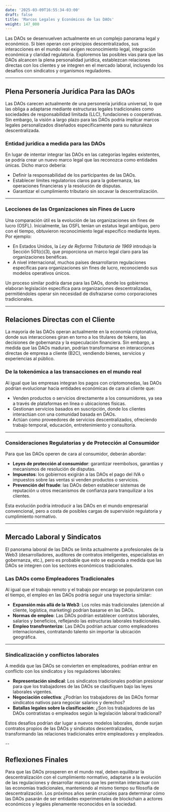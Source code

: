 ```yaml
---
date: '2025-03-09T16:55:34-03:00'
draft: false
title: 'Marcos Legales y Económicos de las DAOs'
weight: 147_000
---
```


Las DAOs se desenvuelven actualmente en un complejo panorama legal y económico. Si bien operan con principios descentralizados, sus interacciones en el mundo real exigen reconocimiento legal, integración económica y claridad regulatoria. Exploremos las posibles vías para que las DAOs alcancen la plena personalidad jurídica, establezcan relaciones directas con los clientes y se integren en el mercado laboral, incluyendo los desafíos con sindicatos y organismos reguladores.

---

## **Plena Personería Jurídica Para las DAOs**

Las DAOs carecen actualmente de una personería jurídica universal, lo que las obliga a adaptarse mediante estructuras legales tradicionales como sociedades de responsabilidad limitada (LLC), fundaciones o cooperativas. Sin embargo, la visión a largo plazo para las DAOs podría implicar marcos legales personalizados diseñados específicamente para su naturaleza descentralizada.

### **Entidad jurídica a medida para las DAOs**

En lugar de intentar integrar las DAOs en las categorías legales existentes, se podría crear un nuevo marco legal que las reconozca como entidades únicas. Dicho marco debería:
- Definir la responsabilidad de los participantes de las DAOs.
- Establecer límites regulatorios claros para la gobernanza, las operaciones financieras y la resolución de disputas.
- Garantizar el cumplimiento tributario sin socavar la descentralización.

---

### **Lecciones de las Organizaciones sin Fines de Lucro**
Una comparación útil es la evolución de las organizaciones sin fines de lucro (OSFL). Inicialmente, las OSFL tenían un estatus legal ambiguo, pero con el tiempo, obtuvieron reconocimiento legal específico mediante leyes. Por ejemplo:
- En Estados Unidos, la *Ley de Reforma Tributaria de 1969* introdujo la Sección 501(c)(3), que proporciona un marco legal claro para las organizaciones benéficas.
- A nivel internacional, muchos países desarrollaron regulaciones específicas para organizaciones sin fines de lucro, reconociendo sus modelos operativos únicos.

Un proceso similar podría darse para las DAOs, donde los gobiernos elaboran legislación específica para organizaciones descentralizadas, permitiéndoles operar sin necesidad de disfrazarse como corporaciones tradicionales.

---

## **Relaciones Directas con el Cliente**

La mayoría de las DAOs operan actualmente en la economía criptonativa, donde sus interacciones giran en torno a los titulares de tokens, las decisiones de gobernanza y la especulación financiera. Sin embargo, a medida que las DAOs maduran, podrían transformarse en interacciones directas de empresa a cliente (B2C), vendiendo bienes, servicios y experiencias al público.

### **De la tokenómica a las transacciones en el mundo real**
Al igual que las empresas integran los pagos con criptomonedas, las DAOs podrían evolucionar hacia entidades económicas de cara al cliente que:
- Venden productos o servicios directamente a los consumidores, ya sea a través de plataformas en línea o ubicaciones físicas.
- Gestionan servicios basados ​​en suscripción, donde los clientes interactúan con una comunidad basada en DAOs.
- Actúan como proveedores de servicios descentralizados, ofreciendo trabajo temporal, educación, entretenimiento y consultoría.

---

### **Consideraciones Regulatorias y de Protección al Consumidor**
Para que las DAOs operen de cara al consumidor, deberán abordar:
- **Leyes de protección al consumidor**: garantizar reembolsos, garantías y mecanismos de resolución de disputas.
- **Impuestos**: los gobiernos exigirán a las DAOs el pago del IVA o impuestos sobre las ventas si venden productos o servicios.
- **Prevención del fraude**: las DAOs deben establecer sistemas de reputación u otros mecanismos de confianza para tranquilizar a los clientes.

Esta evolución podría introducir a las DAOs en el mundo empresarial convencional, pero a costa de posibles cargas de supervisión regulatoria y cumplimiento normativo.

---

## **Mercado Laboral y Sindicatos**

El panorama laboral de las DAOs se limita actualmente a profesionales de la Web3 (desarrolladores, auditores de contratos inteligentes, especialistas en gobernanza, etc.), pero es probable que esto se expanda a medida que las DAOs se integren con los sectores económicos tradicionales.

### **Las DAOs como Empleadores Tradicionales**
Al igual que el trabajo remoto y el trabajo por encargo se popularizaron con el tiempo, el empleo en las DAOs podría seguir una trayectoria similar:
- **Expansión más allá de la Web3**: Los roles más tradicionales (atención al cliente, logística, marketing) podrían basarse en las DAOs.
- **Normas de empleo**: Las DAOs podrían establecer contratos laborales, salarios y beneficios, reflejando las estructuras laborales tradicionales.
- **Empleo transfronterizo**: Las DAOs podrían actuar como empleadores internacionales, contratando talento sin importar la ubicación geográfica.

---

### **Sindicalización y conflictos laborales**
A medida que las DAOs se convierten en empleadores, podrían entrar en conflicto con los sindicatos y los reguladores laborales:
- **Representación sindical**: Los sindicatos tradicionales podrían presionar para que los trabajadores de las DAOs se clasifiquen bajo las leyes laborales vigentes.
- **Negociación colectiva**: ¿Podrían los trabajadores de las DAOs formar sindicatos nativos para negociar salarios y derechos? 
- **Batallas legales sobre la clasificación**: ¿Son los trabajadores de las DAOs contratistas o empleados según la legislación laboral tradicional?

Estos desafíos podrían dar lugar a nuevos modelos laborales, donde surjan contratos propios de las DAOs y sindicatos descentralizados, transformando las relaciones tradicionales entre empleadores y empleados.

--

## **Reflexiones Finales**

Para que las DAOs prosperen en el mundo real, deben equilibrar la descentralización con el cumplimiento normativo, adaptarse a la evolución de las regulaciones y desarrollar marcos que les permitan interactuar con las economías tradicionales, manteniendo al mismo tiempo su filosofía de descentralización. Los próximos años serán cruciales para determinar cómo las DAOs pasarán de ser entidades experimentales de blockchain a actores económicos y legales plenamente reconocidos en la sociedad.
